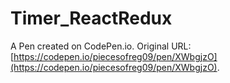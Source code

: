 # Timer_ReactRedux

A Pen created on CodePen.io. Original URL: [https://codepen.io/piecesofreg09/pen/XWbgjzO](https://codepen.io/piecesofreg09/pen/XWbgjzO).


